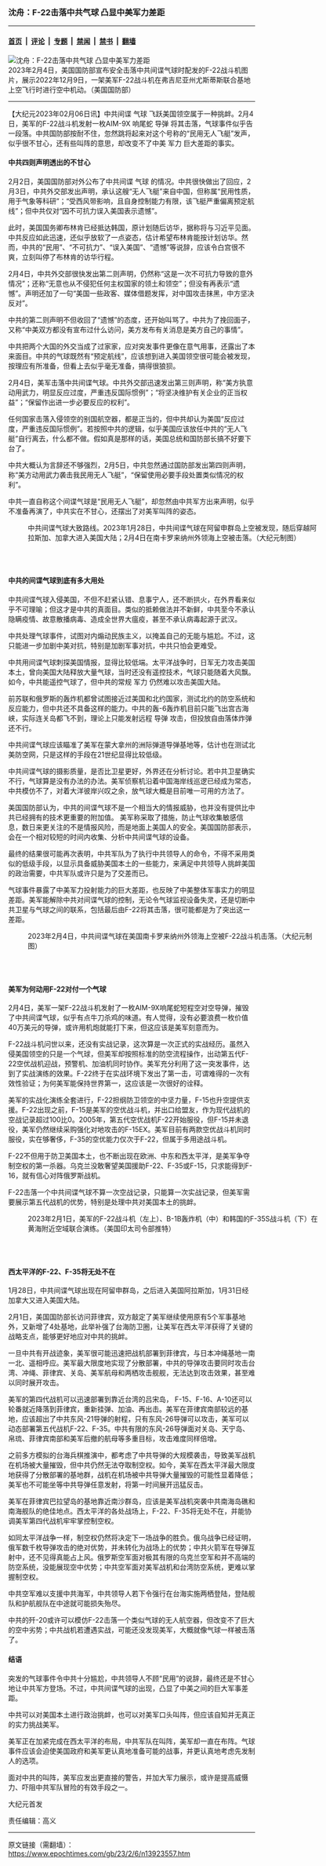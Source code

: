 ### 沈舟：F-22击落中共气球 凸显中美军力差距

---

#### [首页](../../../..?n13923557) &nbsp;|&nbsp; [评论](../../../../../epoch-comment?n13923557) &nbsp;|&nbsp; [专题](../../../../../epoch-special?n13923557) &nbsp;|&nbsp; [禁闻](../../../../../epoch-news?n13923557) &nbsp;|&nbsp; [禁书](../../../../../books?n13923557) &nbsp;|&nbsp; [翻墙](https://github.com/gfw-breaker/nogfw/blob/master/README.md?n13923557)


<div><img alt="沈舟：F-22击落中共气球 凸显中美军力差距" class="attachment-djy_600_400 size-djy_600_400 wp-post-image" src="https://i.epochtimes.com/assets/uploads/2023/02/id13923563-221209-F-DP387-1130A-600x400.jpg"/>
<div class="caption">
 2023年2月4日，美国国防部宣布安全击落中共间谍气球时配发的F-22战斗机图片，展示2022年12月9日，一架美军F-22战斗机在弗吉尼亚州尤斯蒂斯联合基地上空飞行时进行空中机动。（美国国防部）
</div></div><hr/><div class="post_content" id="artbody" itemprop="articleBody">
 <!-- article content begin -->
 <p>
  【大纪元2023年02月06日讯】中共间谍
  <ok href="https://www.epochtimes.com/gb/tag/%E6%B0%94%E7%90%83.html">
   气球
  </ok>
  飞跃美国领空属于一种挑衅。2月4日，美军的F-22战斗机发射一枚AIM-9X 响尾蛇
  <ok href="https://www.epochtimes.com/gb/tag/%E5%AF%BC%E5%BC%B9.html">
   导弹
  </ok>
  将其击落，气球事件似乎告一段落。中共国防部按耐不住，忽然跳将起来对这个号称的“民用无人飞艇”发声，似乎很不甘心，还有些叫阵的意思，却改变不了中美
  <ok href="https://www.epochtimes.com/gb/tag/%E5%86%9B%E5%8A%9B.html">
   军力
  </ok>
  巨大差距的事实。
 </p>
 <h4>
  中共四则声明透出的不甘心
 </h4>
 <p>
  2月2日，美国国防部对外公布了中共间谍
  <ok href="https://www.epochtimes.com/gb/tag/%E6%B0%94%E7%90%83.html">
   气球
  </ok>
  的情况。中共很快做出了回应，2月3日，中共外交部发出声明，承认这艘“无人飞艇”来自中国，但称属“民用性质，用于气象等科研”；“受西风带影响，且自身控制能力有限，该飞艇严重偏离预定航线”；但中共仅对“因不可抗力误入美国表示遗憾”。
 </p>
 <p>
  此时，美国国务卿布林肯已经抵达韩国，原计划随后访华，据称将与习近平见面。中共反应如此迅速，还似乎放软了一点姿态，估计希望布林肯能按计划访华。然而，中共的“民用”、“不可抗力”、“误入美国”、“遗憾”等说辞，应该令白宫很不爽，立刻叫停了布林肯的访华行程。
 </p>
 <p>
  2月4日，中共外交部很快发出第二则声明，仍然称“这是一次不可抗力导致的意外情况”；还称“无意也从不侵犯任何主权国家的领土和领空”；但没有再表示“遗憾”。声明还加了一句“美国一些政客、媒体借题发挥，对中国攻击抹黑，中方坚决反对”。
 </p>
 <p>
  中共的第二则声明不但收回了“遗憾”的态度，还开始叫骂了。中共为了挽回面子，又称“中美双方都没有宣布过什么访问，美方发布有关消息是美方自己的事情”。
 </p>
 <p>
  中共把两个大国的外交当成了过家家，应对突发事件更像在意气用事，还露出了本来面目。中共的气球既然有“预定航线”，应该想到进入美国领空很可能会被发现，按理应有所准备，但看上去似乎毫无准备，搞得很狼狈。
 </p>
 <p>
  2月4日，美军击落中共间谍气球。中共外交部迅速发出第三则声明，称“美方执意动用武力，明显反应过度，严重违反国际惯例”；“将坚决维护有关企业的正当权益”；“保留作出进一步必要反应的权利”。
 </p>
 <p>
  任何国家击落入侵领空的别国航空器，都是正当的，但中共却认为美国“反应过度，严重违反国际惯例”。若按照中共的逻辑，似乎美国应该放任中共的“无人飞艇”自行离去，什么都不做。假如真是那样的话，美国总统和国防部长搞不好要下台了。
 </p>
 <p>
  中共大概认为言辞还不够强烈，2月5日，中共忽然通过国防部发出第四则声明，称“美方动用武力袭击我民用无人飞艇”，“保留使用必要手段处置类似情况的权利”。
 </p>
 <p>
  中共一直自称这个间谍气球是“民用无人飞艇”，却忽然由中共军方出来声明，似乎不准备再演了，中共实在不甘心，还摆出了对美军叫阵的姿态。
 </p>
 <figure aria-describedby="caption-attachment-13923567" class="wp-caption aligncenter" id="attachment_13923567" style="width: 600px">
  <ok href="https://i.epochtimes.com/assets/uploads/2023/02/id13923567-CCP-Ballon-Cross-U.S._20230204.jpg" target="_blank">
   <img alt="" class="size-large wp-image-13923567" src="https://i.epochtimes.com/assets/uploads/2023/02/id13923567-CCP-Ballon-Cross-U.S._20230204-600x294.jpg"/>
  </ok>
  <br/><figcaption class="wp-caption-text" id="caption-attachment-13923567">
   中共间谍气球大致路线。2023年1月28日，中共间谍气球在阿留申群岛上空被发现，随后穿越阿拉斯加、加拿大进入美国大陆；2月4日在南卡罗来纳州外领海上空被击落。（大纪元制图）
  </figcaption><br/>
 </figure><br/>
 <h4>
  中共的间谍气球到底有多大用处
 </h4>
 <p>
  中共间谍气球入侵美国，不但不赶紧认错、息事宁人，还不断拱火，在外界看来似乎不可理喻；但这才是中共的真面目。类似的抵赖做法并不新鲜，中共至今不承认隐瞒疫情、故意散播病毒、造成全世界大瘟疫，甚至不承认病毒起源于武汉。
 </p>
 <p>
  中共处理气球事件，试图对内煽动民族主义，以掩盖自己的无能与尴尬。不过，这只能进一步加剧中美对抗，特别是加剧军事对抗，中共只怕会更难受。
 </p>
 <p>
  中共用间谍气球刺探美国情报，显得比较低端。太平洋战争时，日军无力攻击美国本土，曾向美国大陆释放大量气球，当时还没有遥控技术，气球只能随着大风飘。如今，中共能遥控气球了，但中共的常规
  <ok href="https://www.epochtimes.com/gb/tag/%E5%86%9B%E5%8A%9B.html">
   军力
  </ok>
  仍然难以攻击美国大陆。
 </p>
 <p>
  前苏联和俄罗斯的轰炸机都曾试图接近过美国和北约国家，测试北约的防空系统和反应能力，但中共还不具备这样的能力。中共的轰-6轰炸机目前只能飞出宫古海峡，实际连关岛都飞不到，理论上只能发射远程
  <ok href="https://www.epochtimes.com/gb/tag/%E5%AF%BC%E5%BC%B9.html">
   导弹
  </ok>
  攻击，但投放自由落体炸弹还不行。
 </p>
 <p>
  中共间谍气球应该瞄准了美军在蒙大拿州的洲际弹道导弹基地等，估计也在测试北美防空网，只是这样的手段在21世纪显得比较低级。
 </p>
 <p>
  中共间谍气球的摄影质量，是否比卫星更好，外界还在分析讨论。若中共卫星确实不行，气球算是没有办法的办法。美军侦察机沿着中国海岸线巡逻已经成为常态，中共模仿不了，对着大洋彼岸兴叹之余，放气球大概是目前唯一可用的方法了。
 </p>
 <p>
  美国国防部认为，中共的间谍气球不是一个相当大的情报威胁，也并没有提供比中共已经拥有的技术更重要的附加值。 美军称采取了措施，防止气球收集敏感信息，数日来更关注的不是情报风险，而是地面上美国人的安全。美国国防部表示，会在一个相对较短的时间内收集、分析中共间谍气球的设备。
 </p>
 <p>
  最终的结果很可能再次表明，中共军队为了执行中共领导人的命令，不得不采用类似的低级手段，以显示具备威胁美国本土的一些能力，来满足中共领导人挑衅美国的政治需要，中共军队或许只是为了交差而已。
 </p>
 <p>
  气球事件暴露了中美军力投射能力的巨大差距，也反映了中美整体军事实力的明显差距。美军能解除中共对间谍气球的控制，无论令气球监视设备失灵，还是切断中共卫星与气球之间的联系，包括最后由F-22将其击落，很可能都是为了突出这一差距。
 </p>
 <figure aria-describedby="caption-attachment-13923569" class="wp-caption aligncenter" id="attachment_13923569" style="width: 600px">
  <ok href="https://i.epochtimes.com/assets/uploads/2023/02/id13923569-F-22-shoot-CCP-Ballon_20230204-1.jpg" target="_blank">
   <img alt="" class="size-large wp-image-13923569" src="https://i.epochtimes.com/assets/uploads/2023/02/id13923569-F-22-shoot-CCP-Ballon_20230204-1-600x373.jpg"/>
  </ok>
  <br/><figcaption class="wp-caption-text" id="caption-attachment-13923569">
   2023年2月4日，中共间谍气球在美国南卡罗来纳州外领海上空被F-22战斗机击落。（大纪元制图）
  </figcaption><br/>
 </figure><br/>
 <h4>
  美军为何动用F-22对付一个气球
 </h4>
 <p>
  2月4日，美军一架F-22战斗机发射了一枚AIM-9X响尾蛇短程空对空导弹，摧毁了中共间谍气球，似乎有点牛刀杀鸡的味道。有人觉得，没有必要浪费一枚价值40万美元的导弹，或许用机炮就能打下来，但这应该是美军刻意而为。
 </p>
 <p>
  F-22战斗机问世以来，还没有实战记录，这次算是一次正式的实战经历。虽然入侵美国领空的只是一个气球，但美军却按照标准的防空流程操作，出动第五代F-22空优战机迎战，预警机、加油机同时协作。美军充分利用了这一突发事件，达到了实战演练的效果。F-22终于在实战环境下发出了第一击，可谓难得的一次有效性验证；为何美军能保持世界第一，这应该是一次很好的诠释。
 </p>
 <p>
  美军的实战化演练全套进行，F-22担纲防卫领空的中坚力量，F-15也升空提供支援。F-22出现之前，F-15是美军的空优战斗机，并出口给盟友，作为现代战机的空战记录超过100比0。2005年，第五代空优战机F-22开始服役，但F-15并未退役，美军仍然继续采购强化对地攻击的F-15EX。美军目前有两款空优战斗机同时服役，实在够奢侈，F-35的空优能力仅次于F-22，但属于多用途战斗机。
 </p>
 <p>
  F-22不但用于防卫美国本土，也不断出现在欧洲、中东和西太平洋，是美军争夺制空权的第一杀器。乌克兰没敢奢望美国援助F-22、F-35或F-15，只求能得到F-16，就有信心对阵俄罗斯战机。
 </p>
 <p>
  F-22击落一个中共间谍气球不算一次空战记录，只能算一次实战记录，但美军需要展示第五代战机的优势，特别是处理中共对美国本土的挑衅。
 </p>
 <figure aria-describedby="caption-attachment-13923573" class="wp-caption aligncenter" id="attachment_13923573" style="width: 600px">
  <ok href="https://i.epochtimes.com/assets/uploads/2023/02/id13923573-FoE1wdiakAAQQ7S.jpg" target="_blank">
   <img alt="" class="size-large wp-image-13923573" src="https://i.epochtimes.com/assets/uploads/2023/02/id13923573-FoE1wdiakAAQQ7S-600x400.jpg"/>
  </ok>
  <br/><figcaption class="wp-caption-text" id="caption-attachment-13923573">
   2023年2月1日，美军的F-22战斗机（左上）、B-1B轰炸机（中）和韩国的F-35S战斗机（下）在黄海附近空域联合演练。（美国印太司令部推特）
  </figcaption><br/>
 </figure><br/>
 <h4>
  西太平洋的F-22、F-35将无处不在
 </h4>
 <p>
  1月28日，中共间谍气球出现在阿留申群岛，之后进入美国阿拉斯加，1月31日经加拿大又进入美国大陆。
 </p>
 <p>
  2月1日，美国国防部长访问菲律宾，双方敲定了美军继续使用原有5个军事基地外，又新增了4处基地，此举补强了台海防卫圈，让美军在西太平洋获得了关键的战略支点，能够更好地应对中共的挑衅。
 </p>
 <p>
  一旦中共有开战迹象，美军很可能迅速把战机部署到菲律宾，与日本冲绳基地一南一北、遥相呼应。美军最大限度地实现了分散部署，中共的导弹攻击要同时攻击台湾、冲绳、菲律宾、关岛、美军航母和两栖攻击舰舰，无法达到攻击效果，甚至难以同时展开攻击。
 </p>
 <p>
  美军的第四代战机可以迅速部署到靠近台湾的吕宋岛， F-15、F-16、A-10还可以轮番就近降落到菲律宾，重新挂弹、加油、再出击。美军在菲律宾南部较远的基地，应该超出了中共东风-21导弹的射程，只有东风-26导弹可以攻击，美军可以动态部署第五代战机F-22、F-35。中共有限的东风-26导弹面对关岛、天宁岛、帛琉、菲律宾南部和美军后撤的航母等多重目标，攻击难度同样倍增。
 </p>
 <p>
  之前多方模拟的台海兵棋推演中，都考虑了中共导弹的大规模袭击，导致美军战机在机场被大量摧毁，但中共仍然无法夺取制空权。如今，美军在西太平洋最大限度地获得了分散部署的基地群，战机在机场被中共导弹大量摧毁的可能性显着降低；美军也不可能坐等中共导弹任意发射，将第一时间展开迅猛反击。
 </p>
 <p>
  美军在菲律宾巴拉望岛的基地靠近南沙群岛，应该是美军战机突袭中共南海岛礁和南海舰队的绝佳地点。西太平洋的各处战场上，F-22、F-35将无处不在，并能协调美军第四代战机牢牢掌控制空权。
 </p>
 <p>
  如同太平洋战争一样，制空权仍然将决定下一场战争的胜负。俄乌战争已经证明，俄军数千枚导弹攻击的绝对优势，并未转化为战场上的优势；中共火箭军在导弹互射中，还不见得真能占上风。俄罗斯空军面对极其有限的乌克兰空军和并不高端的防空系统，没能展现空中优势；中共空军面对美军战机和台湾防空系统，更难以掌握制空权。
 </p>
 <p>
  中共空军难以支援中共海军，中共领导人若下令强行在台海实施两栖登陆，登陆舰队和护航舰队在中途就可能损失殆尽。
 </p>
 <p>
  中共的歼-20或许可以模仿F-22击落一个类似气球的无人航空器，但改变不了巨大的空中劣势；中共战机若遭遇实战，可能还没发现美军，大概就像气球一样被击落了。
 </p>
 <h4>
  结语
 </h4>
 <p>
  突发的气球事件令中共十分尴尬，中共领导人不顾“民用”的说辞，最终还是不甘心地让中共军方登场。不过，中共间谍气球的出现，凸显了中美之间的巨大军事差距。
 </p>
 <p>
  中共可以对美国本土进行政治挑衅，也可以对美军口头叫阵，但应该自知并无真正的实力挑战美军。
 </p>
 <p>
  美军正在加紧完成在西太平洋的布局，中共军队在叫阵，美军却一直在布阵。气球事件应该会迫使美国政府和美军更认真地准备可能的战事，并更认真地考虑先发制人的选项。
 </p>
 <p>
  面对中共的叫阵，美军应发出更直接的警告，并加大军力展示，或许是提高威慑力、吓阻中共军队冒险的有效手段之一。
 </p>
 <p>
  大纪元首发
 </p>
 <p>
  责任编辑：高义
 </p>
 <!-- article content end -->
 <div id="below_article_ad">
 </div>
</div>


---

原文链接（需翻墙）：https://www.epochtimes.com/gb/23/2/6/n13923557.htm